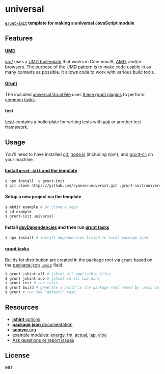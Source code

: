 # universal
#### [`grunt-init`](https://github.com/gruntjs/grunt-init) template for making a universal JavaScript module

## Features
#### [UMD](https://github.com/umdjs/umd)
[src/](root/src) uses a [UMD boilerplate](root/src/index.js) that works in CommonJS, [AMD](https://github.com/amdjs/amdjs-api/wiki/AMD), and/or browsers. The purpose of the UMD pattern is to make code usable in as many contexts as possible. It allows code to work with various build tools.

#### [Grunt](http://gruntjs.com)
The included [universal GruntFile](root/GruntFile.js) uses [these grunt plugins](root/package.json#L15-L20) to perform [common tasks](#grunt-tasks).

<a name="aok"></a>
#### test
[test/](root/test) contains a boilerplate for writing tests with [aok](https://github.com/ryanve/aok) or another test framework.

## Usage

You'll need to have installed [git](http://git-scm.com/downloads), [node.js](http://nodejs.org/download/) (including npm), and [grunt-cli](http://gruntjs.com/getting-started) on your machine.

#### [Install `grunt-init` and the template](http://gruntjs.com/project-scaffolding)

```sh
$ npm install -g grunt-init
$ git clone https://github.com/ryanve/universal.git .grunt-init/universal
```

#### Setup a new project via the template

```sh
$ mkdir example # or clone a repo
$ cd example
$ grunt-init universal
```

#### Install [devDependencies](root/package.json#L15-L20) and then run [grunt tasks](#grunt)

```sh
$ npm install # install dependencies listed in local package.json
```

#### [grunt tasks](root/GruntFile.js#L58-L60)

Builds for distribution are created in the package root via `grunt` based on the [package.json](root/package.json#L10) [`.main`](https://www.npmjs.org/doc/json.html#main) field.

```sh
$ grunt jshint:all # jshint all applicable files
$ grunt jshint:sub # jshint in all sub dirs
$ grunt test # run tests
$ grunt build # generate a build in the package root named by .main in package.json
$ grunt # run the "default" task
```

## Resources
- [<b>jshint</b> options](http://www.jshint.com/docs/options)
- [<b>package.json</b> documentation](https://www.npmjs.org/doc/json.html)
- [<b>semver</b>.org](http://semver.org)
- example modules: [energy](https://github.com/ryanve/energy), [fm](https://github.com/ryanve/fm), [actual](https://github.com/ryanve/actual), [lap](https://github.com/ryanve/lap), [vibe](https://github.com/ryanve/vibe)
- [Ask questions or report issues](../../issues)

## License
MIT